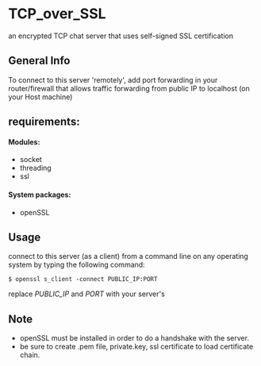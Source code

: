 # TCP_over_SSL
an encrypted TCP chat server that uses self-signed SSL certification

## General Info
To connect to this server 'remotely', add port forwarding in your router/firewall
that allows traffic forwarding from public IP to localhost (on your Host machine)

## requirements:
#### Modules:
* socket
* threading
* ssl
#### System packages:
* openSSL

## Usage
connect to this server (as a client) from
a command line on any operating system by
typing the following command:

`$ openssl s_client -connect PUBLIC_IP:PORT`

replace *PUBLIC_IP* and *PORT* with your server's

## Note
* openSSL must be installed in order to do a handshake with the server.
* be sure to create .pem file, private.key, ssl certificate to
load certificate chain.
